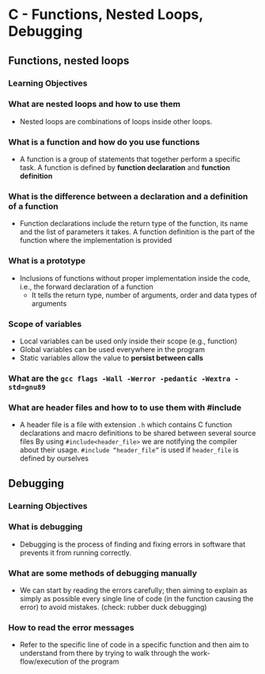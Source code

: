 # C - Functions, Nested Loops, Debugging

## Functions, nested loops

### **Learning Objectives**

### What are nested loops and how to use them
- Nested loops are combinations of loops inside other loops.

### What is a function and how do you use functions
- A function is a group of statements that together perform a specific task. A function is defined by **function declaration** and **function definition**

### What is the difference between a declaration and a definition of a function
- Function declarations include the return type of the function, its name and the list of parameters it takes. A function definition is the part of the function where the implementation is provided

### What is a prototype
- Inclusions of functions without proper implementation inside the code, i.e., the forward declaration of a function
	- It tells the return type, number of arguments, order and data types of arguments

### Scope of variables
- Local variables can be used only inside their scope (e.g., function)
- Global variables can be used everywhere in the program
- Static variables allow the value to **persist between calls**

### What are the `gcc flags -Wall -Werror -pedantic -Wextra -std=gnu89`

### What are header files and how to to use them with #include 
- A header file is a file with extension `.h` which contains C function declarations and macro definitions to be shared between several source files
By using `#include<header_file>` we are notifying the compiler about their usage. `#include “header_file”` is used if `header_file` is defined by ourselves

## Debugging

### **Learning Objectives**

### What is debugging
- Debugging is the process of finding and fixing errors in software that prevents it from running correctly.

### What are some methods of debugging manually
- We can start by reading the errors carefully; then aiming to explain as simply as possible every single line of code (in the function causing the error) to avoid mistakes. (check: rubber duck debugging)

### How to read the error messages
- Refer to the specific line of code in a specific function and then aim to understand from there by trying to walk through the work-flow/execution of the program
